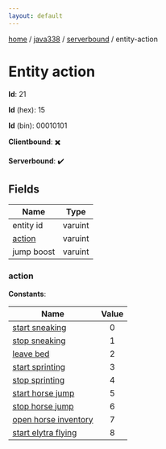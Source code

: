 ```yaml
---
layout: default
---
```


[home](/)  /  [java338](/protocol/java338)  /  [serverbound](/protocol/java338/serverbound)  /  entity-action

# Entity action

**Id**: 21

**Id** (hex): 15

**Id** (bin): 00010101

**Clientbound**: ✖️

**Serverbound**: ✔️

## Fields

Name | Type
---|---
entity id | varuint
[action](#action) | varuint
jump boost | varuint

### action

**Constants**:

Name | Value
---|:---:
[start sneaking](action_start-sneaking) | 0
[stop sneaking](action_stop-sneaking) | 1
[leave bed](action_leave-bed) | 2
[start sprinting](action_start-sprinting) | 3
[stop sprinting](action_stop-sprinting) | 4
[start horse jump](action_start-horse-jump) | 5
[stop horse jump](action_stop-horse-jump) | 6
[open horse inventory](action_open-horse-inventory) | 7
[start elytra flying](action_start-elytra-flying) | 8
